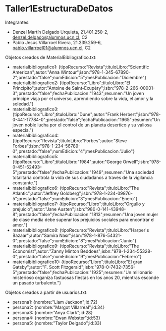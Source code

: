 # Taller1EstructuraDeDatos

Integrantes:
- Denzel Martín Delgado Urquieta, 21.401.250-2, denzel.delgado@alumnos.ucn.cl, C2
- Pablo Jesús Villarroel Rivera, 21.239.259-6, pablo.villarroel01@alumnos.ucn.cl, C2


Objetos creados de MaterialBibliografico.txt:

- materialbibliografico1: {tipoRecurso:"Revista";tituloLibro:"Scientific American";autor:"Anna Wintour";isbn:"978-1-345-67890-2";prestado:"false";numEdicion:"5";mesPublicacion:"Diciembre"}
- materialbibliografico2: {tipoRecurso:"Libro";tituloLibro:"El Principito";autor:"Antoine de Saint-Exupéry";isbn:"978-2-266-00001-3";prestado:"false";fechaPublicacion:"1943";resumen:"Un joven príncipe viaja por el universo, aprendiendo sobre la vida, el amor y la soledad."}
- materialbibliografico3: {tipoRecurso:"Libro";tituloLibro:"Dune";autor:"Frank Herbert";isbn:"978-0-441-17784-0";prestado:"false";fechaPublicacion:"1965";resumen:"Un joven noble lucha por el control de un planeta desertico y su valiosa especia."}
- materialbibliografico4: {tipoRecurso:"Revista";tituloLibro:"Forbes";autor:"Steve Forbes";isbn:"978-1-234-56789-0";prestado:"false";numEdicion:"4";mesPublicacion:"Julio"}
- materialbibliografico5: {tipoRecurso:"Libro";tituloLibro:"1984";autor:"George Orwell";isbn:"978-0-451-52493-5";prestado:"false";fechaPublicacion:"1949";resumen:"Una sociedad totalitaria controla la vida de sus ciudadanos a traves de la vigilancia constante."}
- materialbibliografico6: {tipoRecurso:"Revista";tituloLibro:"The Atlantic";autor:"Jeffrey Goldberg";isbn:"978-1-234-09876-5";prestado:"false";numEdicion:"3";mesPublicacion:"Enero"}
- materialbibliografico7: {tipoRecurso:"Libro";tituloLibro:"Orgullo y prejuicio";autor:"Jane Austen";isbn:"980-0-141-43948-8";prestado:"false";fechaPublicacion:"1813";resumen:"Una joven mujer de clase media debe superar los prejuicios sociales para encontrar el amor."}
- materialbibliografico8: {tipoRecurso:"Revista";tituloLibro:"Harper's Bazaar";autor:"Samira Nasr";isbn:"978-1-876-54321-0";prestado:"false";numEdicion:"8";mesPublicacion:"Junio"}
- materialbibliografico9: {tipoRecurso:"Revista";tituloLibro:"The Economist";autor:"Zanny Minton Beddoes";isbn:"978-1-234-55328-0";prestado:"false";numEdicion:"9";mesPublicacion:"Febrero"}
- materialbibliografico10: {tipoRecurso:"Libro";tituloLibro:"El gran Gatsby";autor:"F. Scott Fitzgerald";isbn:"978-0-7432-7356-5";prestado:"false";fechaPublicacion:"1925";resumen:"Un millonario misterioso organiza fastuosas fiestas en los anos 20, mientras esconde un pasado turbulento."}


Objetos creados a partir de usuarios.txt:

- persona1: {nombre:"Liam Jackson";id:72}
- persona2: {nombre:"Margot Villarreal";id:34}
- persona3: {nombre:"Anya Clark";id:28}
- persona4: {nombre:"Ewan Webster";id:53}
- persona5: {nombre:"Taylor Delgado";id:33}
